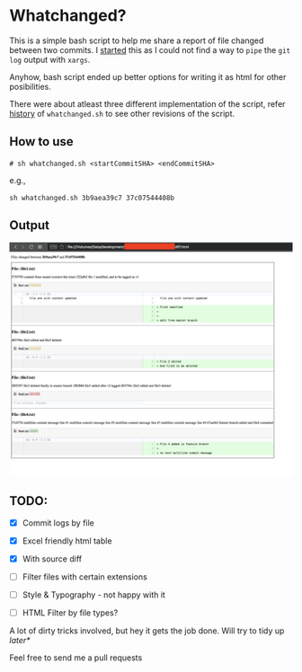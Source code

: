 # Whatchanged?

This is a simple bash script to help me share a report of file changed between two commits. I [started](https://gist.github.com/palaniraja/2bb7d7d64eef279e683b43e19c56c555) this as I could not find a way to `pipe` the `git log` output with `xargs`. 

Anyhow, bash script ended up better options for writing it as html for other posibilities.

There were about atleast three different implementation of the script, refer [history](https://github.com/palaniraja/whatchanged/commit/30f731dfcd4bec2be3a023a09150e076b03e9738) of `whatchanged.sh` to see other revisions of the script.


## How to use 

```
# sh whatchanged.sh <startCommitSHA> <endCommitSHA>
```

e.g.,
```
sh whatchanged.sh 3b9aea39c7 37c07544408b
```

## Output

![sample output - screenshot](assets/diff.png "sample output - screenshot")

## TODO:

- [x] Commit logs by file
- [x] Excel friendly html table
- [x] With source diff 
- [ ] Filter files with certain extensions
- [ ] Style & Typography - not happy with it
- [ ] HTML Filter by file types?



A lot of dirty tricks involved, but hey it gets the job done. Will try to tidy up _later*_


Feel free to send me a pull requests